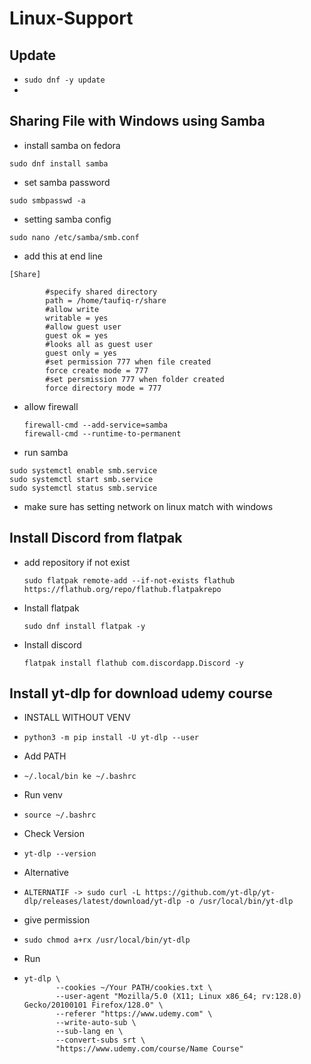 # Linux-Support

## Update 
* `sudo dnf -y update`
* 

## Sharing File with Windows using Samba

* install samba on fedora
```
sudo dnf install samba
```
* set samba password
```
sudo smbpasswd -a
```
* setting samba config
```
sudo nano /etc/samba/smb.conf
```
* add this at end line
```
[Share]

        #specify shared directory
        path = /home/taufiq-r/share
        #allow write
        writable = yes
        #allow guest user
        guest ok = yes
        #looks all as guest user
        guest only = yes
        #set permission 777 when file created
        force create mode = 777
        #set persmission 777 when folder created
        force directory mode = 777
```
* allow firewall
  ```
  firewall-cmd --add-service=samba
  firewall-cmd --runtime-to-permanent
  ```
* run samba
```
sudo systemctl enable smb.service
sudo systemctl start smb.service
sudo systemctl status smb.service

```
* make sure has setting network on linux match with windows

## Install Discord from flatpak

* add repository if not exist
  ```
  sudo flatpak remote-add --if-not-exists flathub https://flathub.org/repo/flathub.flatpakrepo
  ```
* Install flatpak
  ```
  sudo dnf install flatpak -y
  ```
* Install discord
  ```
  flatpak install flathub com.discordapp.Discord -y

  ```
## Install yt-dlp for download udemy course 
* INSTALL WITHOUT VENV
* ```
  python3 -m pip install -U yt-dlp --user
  ```
* Add PATH
* ```
  ~/.local/bin ke ~/.bashrc
  ```
* Run venv
* ```
  source ~/.bashrc
  ```
* Check Version
* ```
  yt-dlp --version

  ```
* Alternative
*  ```
   ALTERNATIF -> sudo curl -L https://github.com/yt-dlp/yt-dlp/releases/latest/download/yt-dlp -o /usr/local/bin/yt-dlp

   ```
* give permission
*  ```
   sudo chmod a+rx /usr/local/bin/yt-dlp
   ```
* Run
*  ```
   yt-dlp \
          --cookies ~/Your PATH/cookies.txt \
          --user-agent "Mozilla/5.0 (X11; Linux x86_64; rv:128.0) Gecko/20100101 Firefox/128.0" \
          --referer "https://www.udemy.com" \
          --write-auto-sub \
          --sub-lang en \
          --convert-subs srt \
          "https://www.udemy.com/course/Name Course"
   ```
